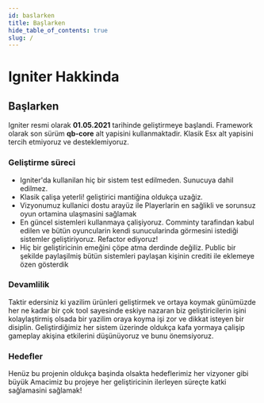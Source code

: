 ```yaml
---
id: baslarken
title: Başlarken
hide_table_of_contents: true
slug: /
---
```


# Igniter Hakkinda

<!-- Let's discover **Docusaurus in less than 5 minutes**. -->

## Başlarken

Igniter resmi olarak **01.05.2021**  tarihinde geliştirmeye başlandi. Framework olarak 
son sürüm **qb-core** alt yapisini kullanmaktadir. Klasik Esx alt yapisini tercih etmiyoruz ve desteklemiyoruz. 

### Geliştirme süreci

- Igniter'da kullanilan hiç bir sistem test edilmeden. Sunucuya dahil edilmez.
-  Klasik çalişa yeterli! geliştirici mantiğina oldukça uzağiz. 
- Vizyonumuz kullanici dostu arayüz ile Playerlarin en sağlikli ve sorunsuz oyun ortamina ulaşmasini sağlamak
- En güncel sistemleri kullanmaya çalişiyoruz. Comminty tarafindan kabul edilen
ve bütün oyuncularin kendi sunucularinda görmesini istediği sistemler geliştiriyoruz. Refactor ediyoruz!
- Hiç bir geliştiricinin emeğini çöpe atma derdinde değiliz. Public bir şekilde paylaşilmiş bütün sistemleri paylaşan kişinin crediti ile eklemeye özen gösterdik

### Devamlilik

Taktir edersiniz ki yazilim ürünleri geliştirmek ve ortaya koymak günümüzde her ne kadar bir çok tool sayesinde eskiye nazaran biz geliştiricilerin işini kolaylaştirmiş olsada bir yazilim oraya koyma işi zor ve dikkat isteyen bir disiplin. Geliştirdiğimiz her sistem üzerinde oldukça kafa yormaya çalişip gameplay akişina etkilerini düşünüyoruz ve bunu önemsiyoruz.

### Hedefler

Henüz bu projenin oldukça başinda olsakta hedeflerimiz her vizyoner gibi büyük
Amacimiz bu projeye her geliştiricinin ilerleyen süreçte katki sağlamasini sağlamak!
